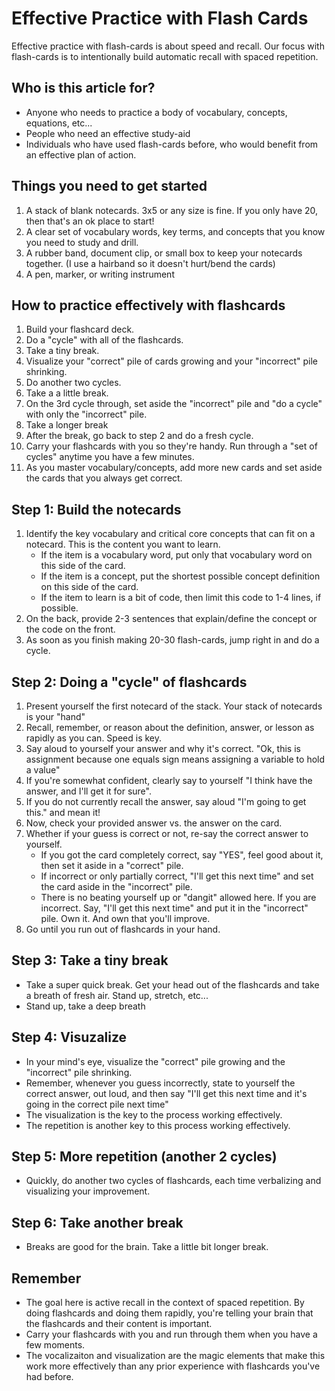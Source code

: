 # Effective Practice with Flash Cards

Effective practice with flash-cards is about speed and recall. Our focus with flash-cards is to intentionally build automatic recall with spaced repetition.

## Who is this article for?

- Anyone who needs to practice a body of vocabulary, concepts, equations, etc...
- People who need an effective study-aid
- Individuals who have used flash-cards before, who would benefit from an effective plan of action.

## Things you need to get started

1. A stack of blank notecards. 3x5 or any size is fine. If you only have 20, then that's an ok place to start!
2. A clear set of vocabulary words, key terms, and concepts that you know you need to study and drill.
3. A rubber band, document clip, or small box to keep your notecards together. (I use a hairband so it doesn't hurt/bend the cards)
4. A pen, marker, or writing instrument

## How to practice effectively with flashcards

1. Build your flashcard deck.
2. Do a "cycle" with all of the flashcards.
3. Take a tiny break.
4. Visualize your "correct" pile of cards growing and your "incorrect" pile shrinking.
5. Do another two cycles.
6. Take a a little break.
7. On the 3rd cycle through, set aside the "incorrect" pile and "do a cycle" with only the "incorrect" pile.
8. Take a longer break
9. After the break, go back to step 2 and do a fresh cycle.
10. Carry your flashcards with you so they're handy. Run through a "set of cycles" anytime you have a few minutes.
11. As you master vocabulary/concepts, add more new cards and set aside the cards that you always get correct.

## Step 1: Build the notecards

1. Identify the key vocabulary and critical core concepts that can fit on a notecard. This is the content you want to learn.
   - If the item is a vocabulary word, put only that vocabulary word on this side of the card.
   - If the item is a concept, put the shortest possible concept definition on this side of the card.
   - If the item to learn is a bit of code, then limit this code to 1-4 lines, if possible.
2. On the back, provide 2-3 sentences that explain/define the concept or the code on the front.
3. As soon as you finish making 20-30 flash-cards, jump right in and do a cycle.

## Step 2: Doing a "cycle" of flashcards

1. Present yourself the first notecard of the stack. Your stack of notecards is your "hand"
2. Recall, remember, or reason about the definition, answer, or lesson as rapidly as you can. Speed is key.
3. Say aloud to yourself your answer and why it's correct. "Ok, this is assignment because one equals sign means assigning a variable to hold a value"
4. If you're somewhat confident, clearly say to yourself "I think have the answer, and I'll get it for sure".
5. If you do not currently recall the answer, say aloud "I'm going to get this." and mean it!
6. Now, check your provided answer vs. the answer on the card.
7. Whether if your guess is correct or not, re-say the correct answer to yourself.
   - If you got the card completely correct, say "YES", feel good about it, then set it aside in a "correct" pile.
   - If incorrect or only partially correct, "I'll get this next time" and set the card aside in the "incorrect" pile.
   - There is no beating yourself up or "dangit" allowed here. If you are incorrect. Say, "I'll get this next time" and put it in the "incorrect" pile. Own it. And own that you'll improve.
8. Go until you run out of flashcards in your hand.

## Step 3: Take a tiny break

- Take a super quick break. Get your head out of the flashcards and take a breath of fresh air. Stand up, stretch, etc...
- Stand up, take a deep breath

## Step 4: Visuzalize

- In your mind's eye, visualize the "correct" pile growing and the "incorrect" pile shrinking.
- Remember, whenever you guess incorrectly, state to yourself the  correct answer, out loud, and then say "I'll get this next time and it's going in the correct pile next time"
- The visualization is the key to the process working effectively.
- The repetition is another key to this process working effectively.

## Step 5: More repetition (another 2 cycles)

- Quickly, do another two cycles of flashcards, each time verbalizing and visualizing your improvement.

## Step 6: Take another break

- Breaks are good for the brain. Take a little bit longer break.

## Remember

- The goal here is active recall in the context of spaced repetition.  By doing flashcards and doing them rapidly, you're telling your brain  that the flashcards and their content is important.
- Carry your flashcards with you and run through them when you have a few moments.
- The vocalizaiton and visualization are the magic elements that make  this work more effectively than any prior experience with flashcards  you've had before.